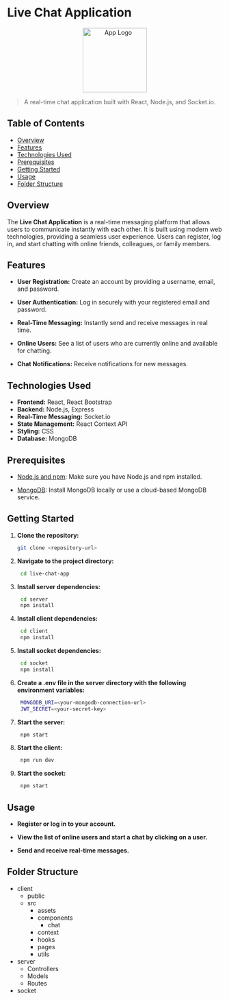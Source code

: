 # Live Chat Application

<p align="center">
  <img src="https://cdn-icons-png.flaticon.com/512/10125/10125563.png" alt="App Logo" width="150">
</p>

> A real-time chat application built with React, Node.js, and Socket.io.


## Table of Contents

- [Overview](#overview)
- [Features](#features)
- [Technologies Used](#technologies-used)
- [Prerequisites](#prerequisites)
- [Getting Started](#getting-started)
- [Usage](#usage)
- [Folder Structure](#folder-structure)


## Overview

The **Live Chat Application** is a real-time messaging platform that allows users to communicate instantly with each other. It is built using modern web technologies, providing a seamless user experience. Users can register, log in, and start chatting with online friends, colleagues, or family members.

## Features

- **User Registration:** Create an account by providing a username, email, and password.

- **User Authentication:** Log in securely with your registered email and password.

- **Real-Time Messaging:** Instantly send and receive messages in real time.

- **Online Users:** See a list of users who are currently online and available for chatting.

- **Chat Notifications:** Receive notifications for new messages.

## Technologies Used

- **Frontend:** React, React Bootstrap
- **Backend:** Node.js, Express
- **Real-Time Messaging:** Socket.io
- **State Management:** React Context API
- **Styling:** CSS
- **Database:** MongoDB

## Prerequisites

- [Node.js and npm](https://nodejs.org/): Make sure you have Node.js and npm installed.

- [MongoDB](https://www.mongodb.com/): Install MongoDB locally or use a cloud-based MongoDB service.

## Getting Started

1. **Clone the repository:**
   ```sh
   git clone <repository-url>
2. **Navigate to the project directory:**
   ```sh
    cd live-chat-app
3. **Install server dependencies:**
   ```sh
    cd server
    npm install
4. **Install client dependencies:**
   ```sh
    cd client
    npm install
5. **Install socket dependencies:**
   ```sh
    cd socket
    npm install
6. **Create a .env file in the server directory with the following environment variables:**
   ```sh
    MONGODB_URI=<your-mongodb-connection-url>
    JWT_SECRET=<your-secret-key>
7. **Start the server:**
   ```sh
    npm start
8. **Start the client:**
   ```sh
    npm run dev
9. **Start the socket:**
   ```sh
    npm start

## Usage

- **Register or log in to your account.**

- **View the list of online users and start a chat by clicking on a user.**

- **Send and receive real-time messages.**


## Folder Structure

- client
  - public
  - src
    - assets
    - components
      - chat
    - context
    - hooks
    - pages
    - utils
- server
  - Controllers
  - Models
  - Routes
- socket

